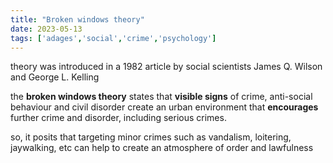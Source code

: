 ```yaml
---
title: "Broken windows theory"
date: 2023-05-13
tags: ['adages','social','crime','psychology']
---
```


theory was introduced in a 1982 article by social scientists James Q. Wilson and George L. Kelling

the **broken windows theory** states that **visible signs** of crime, anti-social behaviour and civil disorder create an urban environment that **encourages** further crime and disorder, including serious crimes. 

so, it posits that targeting minor crimes such as vandalism, loitering, jaywalking, etc can help to create an atmosphere of order and lawfulness 




